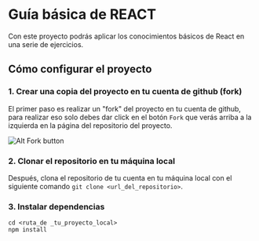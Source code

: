 # Guía básica de REACT

Con este proyecto podrás aplicar los conocimientos básicos de React en una serie de ejercicios.

## Cómo configurar el proyecto

### 1. Crear una copia del proyecto en tu cuenta de github (fork)
El primer paso es realizar un "fork" del proyecto en tu cuenta de github, para realizar eso solo debes dar click en el botón `Fork` que verás arriba a la izquierda en la página del repositorio del proyecto.

![Alt Fork button](https://www.linode.com/docs/development/version-control/how-to-install-git-and-clone-a-github-repository/github-fork.png)

### 2. Clonar el repositorio en tu máquina local
Después, clona el repositorio de tu cuenta en tu máquina local con el siguiente comando 
```git clone <url_del_repositorio>```.

### 3. Instalar dependencias
```
cd <ruta_de _tu_proyecto_local>
npm install
```
